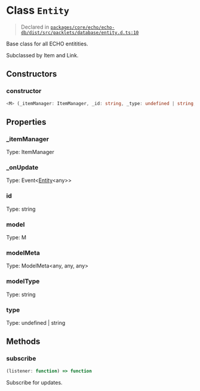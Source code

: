 # Class `Entity`
> Declared in [`packages/core/echo/echo-db/dist/src/packlets/database/entity.d.ts:10`]()


Base class for all ECHO entitities.

Subclassed by Item and Link.

## Constructors
### constructor
```ts
<M> (_itemManager: ItemManager, _id: string, _type: undefined | string, stateManager: StateManager&lt;NonNullable&lt;M&gt;&gt;) => [Entity](/api/@dxos/client/classes/Entity)&lt;M&gt;
```

## Properties
### _itemManager 
Type: ItemManager
### _onUpdate 
Type: Event&lt;[Entity](/api/@dxos/client/classes/Entity)&lt;any&gt;&gt;
### id
Type: string
### model
Type: M
### modelMeta
Type: ModelMeta&lt;any, any, any&gt;
### modelType
Type: string
### type
Type: undefined | string

## Methods
### subscribe
```ts
(listener: function) => function
```
Subscribe for updates.